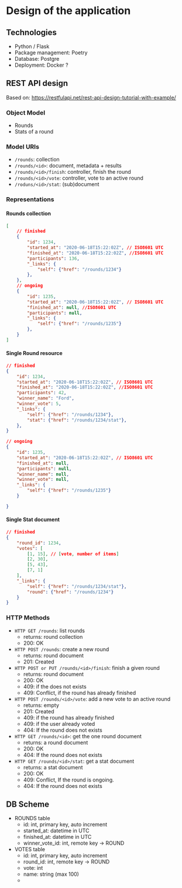 # Design of the application

## Technologies

- Python / Flask
- Package management: Poetry
- Database: Postgre
- Deployment: Docker ?

## REST API design

Based on: https://restfulapi.net/rest-api-design-tutorial-with-example/

### Object Model

- Rounds
- Stats of a round

### Model URIs

- `/rounds`: collection
- `/rounds/<id>`: document, metadata + results
- `/rounds/<id>/finish`: controller, finish the round
- `/rounds/<id>/vote`: controller, vote to an active round
- `/roduns/<id>/stat`: (sub)document

### Representations

#### Rounds collection

```json
[
    // finished
    {
        "id": 1234,
        "started_at": "2020-06-18T15:22:02Z", // ISO8601 UTC
        "finished_at": "2020-06-18T15:22:02Z", //ISO8601 UTC
        "participants": 136,
        "_links": {
            "self": {"href": "/rounds/1234"}
        },
    },
    // ongoing
    {
        "id": 1235,
        "started_at": "2020-06-18T15:22:02Z", // ISO8601 UTC
        "finished_at": null, //ISO8601 UTC
        "participants": null,
        "_links": {
            "self": {"href": "/rounds/1235"}
        },
    }
]
```

#### Single Round resource

```json
// finished
{
    "id": 1234,
    "started_at": "2020-06-18T15:22:02Z", // ISO8601 UTC
    "finished_at": "2020-06-18T15:22:02Z", //ISO8601 UTC
    "participants": 42,
    "winner_name": "Ford",
    "winner_vote": 5,
    "_links": {
        "self": {"href": "/rounds/1234"},
        "stat": {"href": "/rounds/1234/stat"},
    },
}
```

```json
// ongoing
{
    "id": 1235,
    "started_at": "2020-06-18T15:22:02Z", // ISO8601 UTC
    "finished_at": null,
    "participants": null,
    "winner_name": null,
    "winner_vote": null,
    "_links": {
        "self": {"href": "/rounds/1235"}
    }

}
```

#### Single Stat document

```json
// finished 
{
    "round_id": 1234,
    "votes": [
        [1, 15], // [vote, number of items]
        [2, 30],
        [5, 43],
        [7, 1]
    ],
    "_links": {
        "self": {"href": "/rounds/1234/stat"},
        "round": {"href": "/rounds/1234"}
    }
}
```

### HTTP Methods

- `HTTP GET /rounds`: list rounds
  - returns: round collection
  - 200: OK
- `HTTP POST /rounds`: create a new round
  - returns: round document
  - 201: Created
- `HTTP POST or PUT /rounds/<id>/finish`: finish a given round
  - returns: round document
  - 200: OK
  - 409: if the <id> does not exists
  - 409: Conflict, if the round has already finished
- `HTTP POST /rounds/<id>/vote`: add a new vote to an active round
  - returns: empty
  - 201: Created
  - 409: if the round has already finished
  - 409: if the user already voted
  - 404: If the round does not exists
- `HTTP GET /rounds/<id>`: get the one round document
  - returns: a round document
  - 200: OK
  - 404: If the round does not exists
- `HTTP GET /rounds/<id>/stat`: get a stat document
  - returns: a stat document
  - 200: OK
  - 409: Conflict, If the round is ongoing.
  - 404: If the round does not exists

## DB Scheme

- ROUNDS table
  - id: int, primary key, auto increment
  - started_at: datetime in UTC
  - finished_at: datetime in UTC
  - winner_vote_id: int, remote key -> ROUND
- VOTES table
  - id: int, primary key, auto increment
  - round_id: int, remote key -> ROUND
  - vote: int
  - name: string (max 100)
  - 
